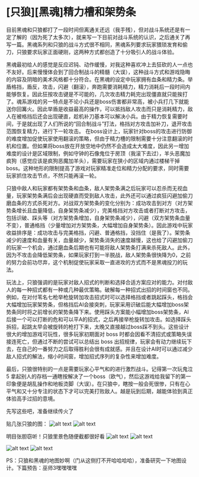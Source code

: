 # [只狼][黑魂]精力槽和架势条

目前黑魂和只狼都打了一段时间但离通关还远（我手残），但对战斗系统还是有一定了解的（因为死了太多次），就来写一下目前对战斗系统的认识，之后通关了再写一篇。黑魂系列和只狼的战斗方式很不相同，黑魂系列要求玩家猥琐发育和偷刀，只狼要求玩家正面硬刚，这两种方式都创造了十分吸引人的战斗体验。

黑魂最初给人的感觉是反应迟钝、动作缓慢，对我这种喜欢冲上去狂砍的人一点也不友好。后来慢慢体会到了回合制战斗的精髓（大误），这种战斗方式和游戏隐晦的内容及阴暗的美术风格都十分符合。在黑魂的设定中玩家拥有血条和精力条。举盾格挡，盾反，攻击，闪避（翻滚），奔跑需要消耗精力，精力消耗后一段时间内能够恢复。因此狂按攻击键是不可能的，几次攻击精力耗完出现僵直就只能挨打了。魂系游戏的另一特点是不论小兵还是boss伤害都非常高，被小兵打几下就能送你回篝火。因此举盾是收益最高的操作，可以抵挡敌人攻击而只是消耗精力，敌人在被格挡后还会出现硬直，趁机补刀基本可以解决小兵。由于精力恢复需要时间，于是就出现了人们所说的“回合制战斗”打法，格挡对方攻击加补刀，退开攻击范围恢复精力，进行下一轮攻击。
在boss设计上，玩家针对boss的攻击进行防御的难度增加促使玩家使用翻滚的策略，但由于精力槽的限制需要十分注意翻滚的时机和位置。但如果将boss放在开放空地中仍然不会造成太大难度，因此另一增加难度的设计是区域限制，例如守钟的石像鬼位于房顶（我滚下去过），羊头恶魔加疯狗（感觉应该是疯狗恶魔加羊头），需要玩家在狭小的区域内通过楼梯干掉boss。这种地形的限制提高了游戏对玩家精准走位和精力分配的要求，同时需要玩家抓住攻击节点，不然只能再滚一轮。

只狼中敌人和玩家都有架势条和血条，敌人架势条满之后玩家可以忍杀而无视血量，玩家架势条满后会出现硬直而受到敌人攻击，此外还可以通过疯狂闪避加偷刀磨血条的方式杀死对方。对战双方架势条的变化分别为：成功攻击到对方（对方架势条增长且血量降低，自身架势条减少），完美格挡对方攻击或者打断对方攻击，包括识破、踩头等（对方架势条增加，自身架势条减少），闪避（双方架势条血量不变），普通格挡（少量增加对方架势条，大幅增加自身架势条）。因此游戏中玩家收益排序是：成功攻击与完美格挡，闪避、普通格挡，没挡住（是我了）。架势条减少的速度和血量有关，血量越少，架势条消失的速度越慢，这也给了闪避加偷刀的玩家一个机会，通过磨血条后期也有可能将敌人架势条打满来杀死敌人。此外，因为不攻击会降低架势条，如果玩家打到一半脱战，敌人架势条很快降为0，之前的努力会前功尽弃，这个机制促使玩家采取一直进攻的方式而不是黑魂投刀的玩法。

玩法上，只狼强调的是玩家对敌人招式的判断和选择合适方案应对的能力。对付敌人的每一种招式都有一种或几种最优策略。破解每一种招式出招的时间窗也不同。例如，在对付苇名七枪举枪旋转加攻击招式时可以选择格挡或者跳起踩头，格挡会大幅增加玩家架势条，但格挡后AI会接突刺，玩家采用识破后能大幅增加boss架势条同时将之前增长的架势条降下来。使用踩头方案能小幅增加boss架势条，AI后接一个可以打断的危和可以平A的招式，之后再接举枪旋转加攻击。如选择踩头拆招，起跳太早会被旋转的枪打下来，太晚又直接越过boss踩不到头。这些设计很大的增加游戏可玩性，很多玩家初期面对 boss 时都会因看不清招式或策略失误接连死亡，但通过不断的尝试可以总结出 boss 出招规律，玩家会有动力继续玩下 去，在自己的一番努力之后取得胜利会很有成就感。并且在设计AI时可以通过减少敌人招式的解法，缩小时间窗，增加招式序列的复杂性来增加难度。

最后，只狼很特别的一点是需要玩家心平气和的进行激烈战斗。记得第一次玩鬼泣 5 拿起别人的存档一通瞎按解决了一个boss（欧气），然后这游戏给我留下的第一印象便是胡乱操作和地板烫脚（大误）。在只狼中，瞎按一般会死很惨，只有在心平气和又十分专注的状态下才可以完美打败敌人。越是玩到后期，越能体验到真正体验高手过招的意境。

先写这些吧，准备继续传火了

贴几张只狼的图：
![alt text](1.2.3_sekiro_1.jpg)
![alt text](1.2.3_sekiro_2.jpg)

明目张胆窃听！只狼里景色随便截都很好看
![alt text](1.2.3_sekiro_3.jpg )
![alt text](1.2.3_sekiro_4.jpg)

![alt text](1.2.3_sekiro_5.jpg) 
![alt text](1.2.3_sekiro_6.jpg) 
    
PS：只狼和黑魂的地图妙啊（门从这侧打不开哈哈哈哈），准备研究一下地图设计。下篇预告：巫师3嘿嘿嘿嘿


